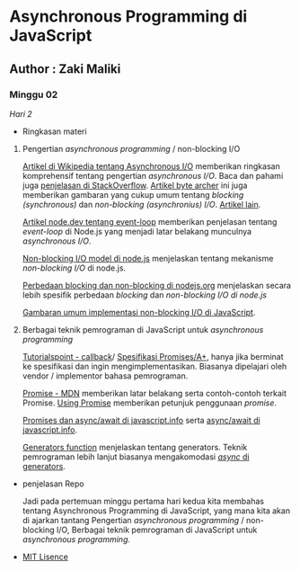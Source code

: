 # Asynchronous Programming di JavaScript

## Author : Zaki Maliki
### Minggu 02

*Hari 2*

- Ringkasan materi

1. Pengertian *asynchronous programming* / non-blocking I/O

	[Artikel di Wikipedia tentang Asynchronous I/O](https://en.wikipedia.org/wiki/Asynchronous_I/O) memberikan ringkasan komprehensif tentang pengertian *asynchronous I/O*. Baca dan pahami juga [penjelasan di StackOverflow](https://stackoverflow.com/questions/10570246/what-is-non-blocking-or-asynchronous-i-o-in-node-js). [Artikel byte archer](https://bytearcher.com/articles/blocking-vs-non-blocking-in-node.js/) ini juga memberikan gambaran yang cukup umum tentang *blocking (synchronous)* dan *non-blocking (asynchronius) I/O*. [Artikel lain](https://medium.com/from-the-scratch/wtf-is-synchronous-and-asynchronous-1a75afd039df).

	[Artikel node.dev tentang event-loop](https://nodejs.dev/the-nodejs-event-loop) memberikan penjelasan tentang *event-loop* di Node.js yang menjadi latar belakang munculnya *asynchronous I/O*.

   [Non-blocking I/O model di node.js](https://blog.cloudboost.io/why-is-node-called-a-non-blocking-i-o-model-eb639063bc14)
   menjelaskan tentang mekanisme *non-blocking I/O* di node.js.

   [Perbedaan blocking dan non-blocking di nodejs.org](https://nodejs.org/de/docs/guides/blocking-vs-non-blocking/) menjelaskan secara lebih
   spesifik perbedaan *blocking* dan *non-blocking I/O di node.js*

   [Gambaran umum implementasi non-blocking I/O di JavaScript](https://eloquentjavascript.net/11_async.html).

2. Berbagai teknik pemrograman di JavaScript untuk *asynchronous programming*
	
	[Tutorialspoint - callback](https://www.tutorialspoint.com/nodejs/nodejs_callbacks_concept)/
	[Spesifikasi Promises/A+](https://promisesaplus.com/), hanya jika berminat ke spesifikasi dan ingin mengimplementasikan. Biasanya dipelajari oleh vendor / implementor bahasa pemrograman.

	[Promise - MDN](https://developer.mozilla.org/en-US/docs/Web/JavaScript/Reference/Global_Objects/Promise) memberikan latar belakang serta contoh-contoh terkait Promise. [Using Promise](https://developer.mozilla.org/en-US/docs/Web/JavaScript/Guide/Using_promises) memberikan petunjuk penggunaan *promise*.

	[Promises dan async/await di javascript.info](https://javascript.info/async) serta [async/await di javascript.info](https://javascript.info/async-await).

	[Generators function](https://javascript.info/generators) menjelaskan tentang generators. Teknik
    pemrograman lebih lanjut biasanya mengakomodasi [*async* di
    generators](https://javascript.info/async-iterators-generators).

- penjelasan Repo

  Jadi pada pertemuan minggu pertama hari kedua kita membahas tentang Asynchronous Programming di JavaScript, yang mana kita akan di ajarkan tantang Pengertian *asynchronous programming* / non-blocking I/O, Berbagai teknik pemrograman di JavaScript untuk *asynchronous programming.*

- [MIT Lisence](https://github.com/zakimaliki/panduan-umum-Praxis-Academy/blob/master/LICENSE)